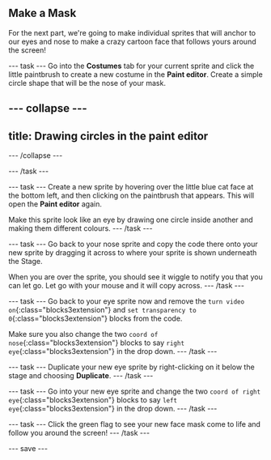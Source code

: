## Make a Mask

For the next part, we're going to make individual sprites that will anchor to our eyes and nose to make a crazy cartoon face that follows yours around the screen!

--- task ---
Go into the **Costumes** tab for your current sprite and click the little paintbrush to create a new costume in the **Paint editor**.
Create a simple circle shape that will be the nose of your mask.

--- collapse ---
---
title: Drawing circles in the paint editor
---
--- /collapse ---

--- /task ---

--- task ---
Create a new sprite by hovering over the little blue cat face at the bottom left, and then clicking on the paintbrush that appears. This will open the **Paint editor** again.

Make this sprite look like an eye by drawing one circle inside another and making them different colours.
--- /task ---

--- task ---
Go back to your nose sprite and copy the code there onto your new sprite by dragging it across to where your sprite is shown underneath the Stage. 

When you are over the sprite, you should see it wiggle to notify you that you can let go. Let go with your mouse and it will copy across.
--- /task ---

--- task ---
Go back to your eye sprite now and remove the `turn video on`{:class="blocks3extension"} and `set transparency to 0`{:class="blocks3extension"} blocks from the code. 

Make sure you also change the two `coord of nose`{:class="blocks3extension"} blocks to say `right eye`{:class="blocks3extension"} in the drop down.
--- /task ---

--- task ---
Duplicate your new eye sprite by right-clicking on it below the stage and choosing **Duplicate**.
--- /task ---

--- task ---
Go into your new eye sprite and change the two `coord of right eye`{:class="blocks3extension"} blocks to say `left eye`{:class="blocks3extension"} in the drop down.
--- /task ---

--- task ---
Click the green flag to see your new face mask come to life and follow you around the screen!
--- /task ---

--- save ---
